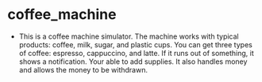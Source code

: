 # coffee_machine

- This is a coffee machine simulator. The machine works with typical products: coffee, milk, sugar, and plastic cups. 
  You can get three types of coffee: espresso, cappuccino, and latte.
  If it runs out of something, it shows a notification. Your able to add supplies.
  It also handles money and allows the money to be withdrawn.

